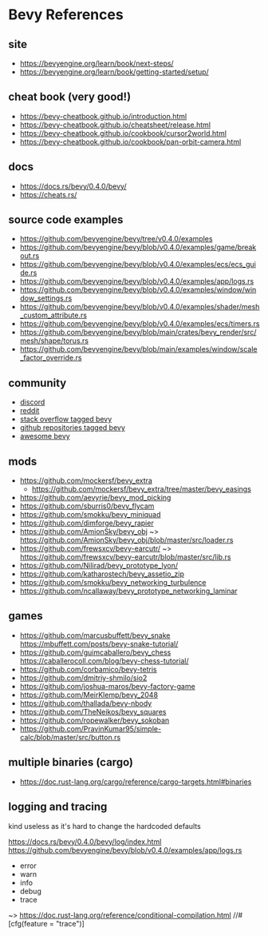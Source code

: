 # Bevy References

## site

- https://bevyengine.org/learn/book/next-steps/
- https://bevyengine.org/learn/book/getting-started/setup/

## cheat book (very good!)

- https://bevy-cheatbook.github.io/introduction.html
- https://bevy-cheatbook.github.io/cheatsheet/release.html
- https://bevy-cheatbook.github.io/cookbook/cursor2world.html
- https://bevy-cheatbook.github.io/cookbook/pan-orbit-camera.html

## docs

- https://docs.rs/bevy/0.4.0/bevy/
- https://cheats.rs/

## source code examples

- https://github.com/bevyengine/bevy/tree/v0.4.0/examples
- https://github.com/bevyengine/bevy/blob/v0.4.0/examples/game/breakout.rs
- https://github.com/bevyengine/bevy/blob/v0.4.0/examples/ecs/ecs_guide.rs
- https://github.com/bevyengine/bevy/blob/v0.4.0/examples/app/logs.rs
- https://github.com/bevyengine/bevy/blob/v0.4.0/examples/window/window_settings.rs
- https://github.com/bevyengine/bevy/blob/v0.4.0/examples/shader/mesh_custom_attribute.rs
- https://github.com/bevyengine/bevy/blob/v0.4.0/examples/ecs/timers.rs
- https://github.com/bevyengine/bevy/blob/main/crates/bevy_render/src/mesh/shape/torus.rs
- https://github.com/bevyengine/bevy/blob/main/examples/window/scale_factor_override.rs

## community

- [discord](https://discord.com/channels/691052431525675048/691052431974465548)
- [reddit](https://www.reddit.com/r/bevy/)
- [stack overflow tagged bevy](https://stackoverflow.com/questions/tagged/bevy)
- [github repositories tagged bevy](https://github.com/topics/bevy)
- [awesome bevy](https://github.com/bevyengine/awesome-bevy)

## mods
- https://github.com/mockersf/bevy_extra
    - https://github.com/mockersf/bevy_extra/tree/master/bevy_easings
- https://github.com/aevyrie/bevy_mod_picking
- https://github.com/sburris0/bevy_flycam
- https://github.com/smokku/bevy_miniquad
- https://github.com/dimforge/bevy_rapier
- https://github.com/AmionSky/bevy_obj ~> https://github.com/AmionSky/bevy_obj/blob/master/src/loader.rs
- https://github.com/frewsxcv/bevy-earcutr/ ~> https://github.com/frewsxcv/bevy-earcutr/blob/master/src/lib.rs
- https://github.com/Nilirad/bevy_prototype_lyon/
- https://github.com/katharostech/bevy_assetio_zip
- https://github.com/smokku/bevy_networking_turbulence
- https://github.com/ncallaway/bevy_prototype_networking_laminar

## games
- https://github.com/marcusbuffett/bevy_snake https://mbuffett.com/posts/bevy-snake-tutorial/
- https://github.com/guimcaballero/bevy_chess https://caballerocoll.com/blog/bevy-chess-tutorial/
- https://github.com/corbamico/bevy-tetris
- https://github.com/dmitriy-shmilo/sio2
- https://github.com/joshua-maros/bevy-factory-game
- https://github.com/MeirKlemp/bevy_2048
- https://github.com/thallada/bevy-nbody
- https://github.com/TheNeikos/bevy_squares
- https://github.com/ropewalker/bevy_sokoban
- https://github.com/PravinKumar95/simple-calc/blob/master/src/button.rs

## multiple binaries (cargo)
- https://doc.rust-lang.org/cargo/reference/cargo-targets.html#binaries


## logging and tracing

kind useless as it's hard to change the hardcoded defaults

https://docs.rs/bevy/0.4.0/bevy/log/index.html
https://github.com/bevyengine/bevy/blob/v0.4.0/examples/app/logs.rs

- error 
- warn
- info
- debug
- trace

~> https://doc.rust-lang.org/reference/conditional-compilation.html
//#[cfg(feature = "trace")]
